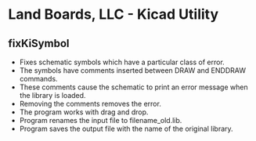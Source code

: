 Land Boards, LLC - Kicad Utility
================================

fixKiSymbol
-----------

- Fixes schematic symbols which have a particular class of error.
- The symbols have comments inserted between DRAW and ENDDRAW commands.
- These comments cause the schematic to print an error message when the library is loaded.
- Removing the comments removes the error.
- The program works with drag and drop.
- Program renames the input file to filename_old.lib.
- Program saves the output file with the name of the original library.
